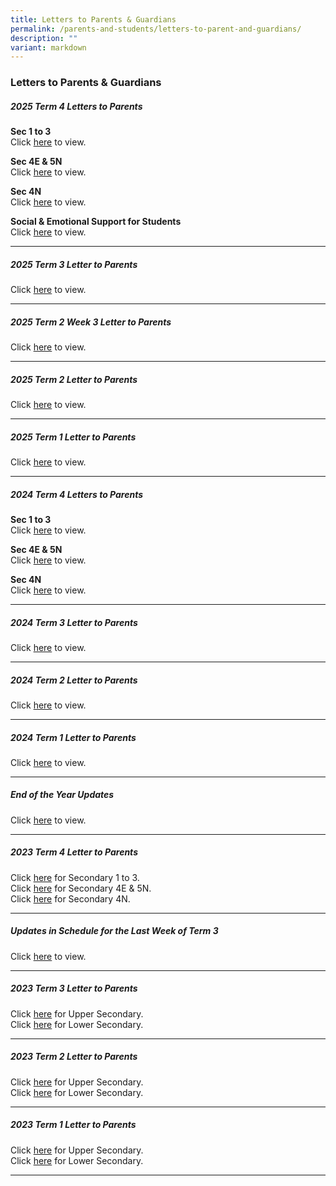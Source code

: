 ```yaml
---
title: Letters to Parents & Guardians
permalink: /parents-and-students/letters-to-parent-and-guardians/
description: ""
variant: markdown
---
```

### Letters to Parents &amp; Guardians

##### 2025 Term 4 Letters to Parents

**Sec 1 to 3**
<br>Click [here](/files/Letters%20to%20Parents%20&amp;%20Guardians/2025_Term_4_Letter__Sec_1_to_3_.pdf) to view.

**Sec 4E &amp; 5N**
<br>Click [here](/files/Letters%20to%20Parents%20&amp;%20Guardians/SSS_2025_Term_4_Letter__Sec_4E5N_.pdf) to view.

**Sec 4N**
<br>Click [here](/files/Letters%20to%20Parents%20&amp;%20Guardians/SSS_2025_Term_4_Letter__Sec_4N_.pdf) to view.

**Social &amp; Emotional Support for Students**
<br>Click [here](/files/Letters%20to%20Parents%20&amp;%20Guardians/Letter_to_Parents__Social_Emotional_Support_for_Students__20_Sep_2025_.pdf) to view.

<hr>

##### 2025 Term 3 Letter to Parents

Click [here](/files/Letters%20to%20Parents%20&amp;%20Guardians/2025_Term_3_Letter_to_Parents_updated.pdf) to view.



<hr>

##### 2025 Term 2 Week 3 Letter to Parents

Click [here](/files/Parents%20and%20Students/Letters%20to%20Parents%20&amp;%20Guardians/Letter_to_Parents__Social_Emotional_Support_for_Students.pdf) to view.

<hr>

##### 2025 Term 2 Letter to Parents

Click [here](/files/Letters%20to%20Parents%20&amp;%20Guardians/2025_Term_2_Letter_to_Parents.pdf) to view.

<hr>

##### 2025 Term 1 Letter to Parents

Click [here](/files/Letters%20to%20Parents%20&amp;%20Guardians/2025_Term_1_Letter_to_Parents.pdf) to view.

<hr>

##### 2024 Term 4 Letters to Parents

**Sec 1 to 3**
<br>
Click [here](/files/Letters%20to%20Parents%20&amp;%20Guardians/2024_Term_4_Letter__Sec_1_to_3_.pdf) to view.

**Sec 4E &amp; 5N**
<br>
Click [here](/files/Letters%20to%20Parents%20&amp;%20Guardians/SSS_2024_Term_4_Letter__Sec_4E5N_.pdf) to view.

**Sec 4N**
<br>
Click [here](/files/Letters%20to%20Parents%20&amp;%20Guardians/SSS_2024_Term_4_Letter__Sec_4N_.pdf) to view.

<hr>

##### 2024 Term 3 Letter to Parents

Click [here](/files/Letters%20to%20Parents%20&amp;%20Guardians/2024_Term_3_Letter_to_Parents_.pdf) to view.

<hr>

##### 2024 Term 2 Letter to Parents

Click [here](/files/Parents%20and%20Students/Letters%20to%20Parents%20&amp;%20Guardians/2024_Term_2_Letter_to_Parents.pdf) to view.

<hr>

##### 2024 Term 1 Letter to Parents

Click [here](/files/Letters%20to%20Parents%20&amp;%20Guardians/2024_Term_1_Letter_to_Parents.pdf) to view.

<hr>

##### End of the Year Updates

Click [here](/files/Letters%20to%20Parents%20&amp;%20Guardians/Letter_to_Parent__End_of_the_Year_Updates_.pdf) to view.

<hr>

##### 2023 Term 4 Letter to Parents

Click [here](/files/Parents%20and%20Students/Letters%20to%20Parents%20&amp;%20Guardians/2023%20term%204%20letter.pdf) for Secondary 1 to 3.<br>
Click [here](/files/Parents%20and%20Students/Letters%20to%20Parents%20&amp;%20Guardians/sss%202023%20term%204%20letter%20(sec%204e5n)%20.pdf) for Secondary 4E &amp; 5N.<br>
Click [here](/files/Parents%20and%20Students/Letters%20to%20Parents%20&amp;%20Guardians/sss%202023%20term%204%20letter%20(sec%204n)%20.pdf) for Secondary 4N.<br>

<hr>

##### Updates in Schedule for the Last Week of Term 3

Click [here](/files/Letters%20to%20Parents%20&amp;%20Guardians/2023%20term%203%20letter%20to%20parents%20(update%20in%20schedule%20for%20last%20week).pdf) to view.

<hr>

##### 2023 Term 3 Letter to Parents

Click [here](/files/Letters%20to%20Parents%20&amp;%20Guardians/2023%20term%203%20letter%20to%20parents%20(upper%20sec).pdf) for Upper Secondary.<br>
Click [here](/files/Letters%20to%20Parents%20&amp;%20Guardians/2023%20term%203%20letter%20to%20parents%20(lower%20sec).pdf) for Lower Secondary.

<hr>

##### 2023 Term 2 Letter to Parents

Click [here](/files/Letters%20to%20Parents%20&amp;%20Guardians/2023%20term%202%20letter%20to%20parents_upper%20sec.pdf) for Upper Secondary.<br>
Click [here](/files/Letters%20to%20Parents%20&amp;%20Guardians/2023%20term%202%20letter%20to%20parents_lower%20sec.pdf) for Lower Secondary.

<hr>

##### 2023 Term 1 Letter to Parents

Click [here](/files/Letters%20to%20Parents%20&amp;%20Guardians/Updated%202023%20Term%201%20Letter%20to%20Parents%20(Upper%20Secondary).pdf) for Upper Secondary.<br>
Click [here](/files/Letters%20to%20Parents%20&amp;%20Guardians/2023%20Term%201%20Letter%20to%20Parents%20(Lower%20Secondary).pdf) for Lower Secondary.

<hr>